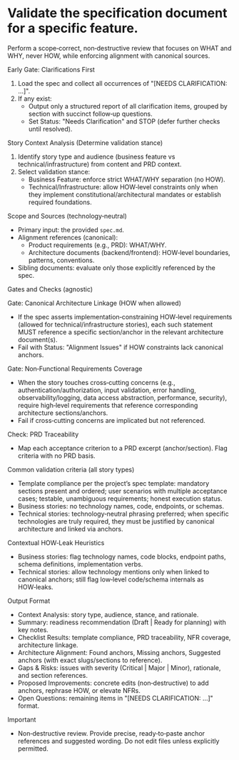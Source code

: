 # Validate the specification document for a specific feature.

Perform a scope‑correct, non‑destructive review that focuses on WHAT and WHY,
never HOW, while enforcing alignment with canonical sources.

Early Gate: Clarifications First

1. Load the spec and collect all occurrences of "[NEEDS CLARIFICATION: …]".
2. If any exist:
   - Output only a structured report of all clarification items, grouped by
     section with succinct follow‑up questions.
   - Set Status: "Needs Clarification" and STOP (defer further checks until
     resolved).

Story Context Analysis (Determine validation stance)

1. Identify story type and audience (business feature vs
   technical/infrastructure) from content and PRD context.
2. Select validation stance:
   - Business Feature: enforce strict WHAT/WHY separation (no HOW).
   - Technical/Infrastructure: allow HOW‑level constraints only when they
     implement constitutional/architectural mandates or establish required
     foundations.

Scope and Sources (technology‑neutral)

- Primary input: the provided `spec.md`.
- Alignment references (canonical):
  - Product requirements (e.g., PRD): WHAT/WHY.
  - Architecture documents (backend/frontend): HOW‑level boundaries, patterns,
    conventions.
- Sibling documents: evaluate only those explicitly referenced by the spec.

Gates and Checks (agnostic)

Gate: Canonical Architecture Linkage (HOW when allowed)

- If the spec asserts implementation‑constraining HOW‑level requirements
  (allowed for technical/infrastructure stories), each such statement MUST
  reference a specific section/anchor in the relevant architecture document(s).
- Fail with Status: "Alignment Issues" if HOW constraints lack canonical
  anchors.

Gate: Non‑Functional Requirements Coverage

- When the story touches cross‑cutting concerns (e.g.,
  authentication/authorization, input validation, error handling,
  observability/logging, data access abstraction, performance, security),
  require high‑level requirements that reference corresponding architecture
  sections/anchors.
- Fail if cross‑cutting concerns are implicated but not referenced.

Check: PRD Traceability

- Map each acceptance criterion to a PRD excerpt (anchor/section). Flag criteria
  with no PRD basis.

Common validation criteria (all story types)

- Template compliance per the project’s spec template: mandatory sections
  present and ordered; user scenarios with multiple acceptance cases; testable,
  unambiguous requirements; honest execution status.
- Business stories: no technology names, code, endpoints, or schemas.
- Technical stories: technology‑neutral phrasing preferred; when specific
  technologies are truly required, they must be justified by canonical
  architecture and linked via anchors.

Contextual HOW‑Leak Heuristics

- Business stories: flag technology names, code blocks, endpoint paths, schema
  definitions, implementation verbs.
- Technical stories: allow technology mentions only when linked to canonical
  anchors; still flag low‑level code/schema internals as HOW‑leaks.

Output Format

- Context Analysis: story type, audience, stance, and rationale.
- Summary: readiness recommendation (Draft | Ready for planning) with key notes.
- Checklist Results: template compliance, PRD traceability, NFR coverage,
  architecture linkage.
- Architecture Alignment: Found anchors, Missing anchors, Suggested anchors
  (with exact slugs/sections to reference).
- Gaps & Risks: issues with severity (Critical | Major | Minor), rationale, and
  section references.
- Proposed Improvements: concrete edits (non‑destructive) to add anchors,
  rephrase HOW, or elevate NFRs.
- Open Questions: remaining items in "[NEEDS CLARIFICATION: …]" format.

Important

- Non‑destructive review. Provide precise, ready‑to‑paste anchor references and
  suggested wording. Do not edit files unless explicitly permitted.
